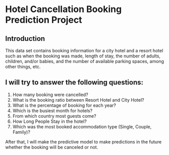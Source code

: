 # Hotel Cancellation Booking Prediction Project

## Introduction
This data set contains booking information for a city hotel and a resort hotel such as when the booking was made, length of stay, the number of adults, children, and/or babies, and the number of available parking spaces, among other things, etc.

## I will try to answer the following questions:
1. How many booking were cancelled?
2. What is the booking ratio between Resort Hotel and City Hotel?
3. What is the percentage of booking for each year?
4. Which is the busiest month for hotels?
5. From which country most guests come?
6. How Long People Stay in the hotel?
7. Which was the most booked accommodation type (Single, Couple, Family)?

After that, I will make the predictive model to make predictions in the future whether the booking will be canceled or not.
